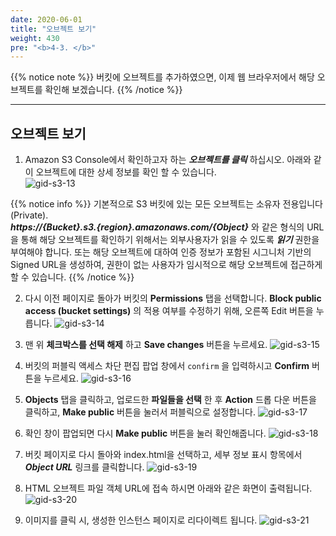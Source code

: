 ```yaml
---
date: 2020-06-01
title: "오브젝트 보기"
weight: 430
pre: "<b>4-3. </b>"
---
```


{{% notice note %}}
버킷에 오브젝트를 추가하였으면, 이제 웹 브라우저에서 해당 오브젝트를 확인해 보겠습니다.
{{% /notice %}}

----

## 오브젝트 보기

1. Amazon S3 Console에서 확인하고자 하는 ***오브젝트를 클릭*** 하십시오. 아래와 같이 오브젝트에 대한 상세 정보를 확인 할 수 있습니다.  
![gid-s3-13](/images/s3/gid-s3-13.png) 

{{% notice info %}}
기본적으로 S3 버킷에 있는 모든 오브젝트는 소유자 전용입니다(Private).  
***https://{Bucket}.s3.{region}.amazonaws.com/{Object}*** 와 같은 형식의 URL을 통해 해당 오브젝트를 확인하기 위해서는 외부사용자가 읽을 수 있도록 ***읽기*** 권한을 부여해야 합니다. 또는 해당 오브젝트에 대하여 인증 정보가 포함된 시그니처 기반의 Signed URL을 생성하여, 권한이 없는 사용자가 임시적으로 해당 오브젝트에 접근하게 할 수 있습니다.
{{% /notice %}}

2. 다시 이전 페이지로 돌아가 버킷의 **Permissions** 탭을 선택합니다. **Block public access (bucket settings)** 의 적용 여부를 수정하기 위해, 오른쪽 Edit 버튼을 누릅니다.
![gid-s3-14](/images/s3/gid-s3-14.png) 

3. 맨 위 **체크박스를 선택 해제** 하고 **Save changes** 버튼을 누르세요.
![gid-s3-15](/images/s3/gid-s3-15.png) 

4. 버킷의 퍼블릭 액세스 차단 편집 팝업 창에서 `confirm` 을 입력하시고 **Confirm** 버튼을 누르세요.
![gid-s3-16](/images/s3/gid-s3-16.png) 
 
5. **Objects** 탭을 클릭하고, 업로드한 **파일들을 선택** 한 후 **Action** 드롭 다운 버튼을 클릭하고, **Make public** 버튼을 눌러서 퍼블릭으로 설정합니다. 
![gid-s3-17](/images/s3/gid-s3-17.png) 
 
6. 확인 창이 팝업되면 다시 **Make public** 버튼을 눌러 확인해줍니다.
![gid-s3-18](/images/s3/gid-s3-18.png) 

7. 버킷 페이지로 다시 돌아와 index.html을 선택하고, 세부 정보 표시 항목에서 ***Object URL*** 링크를 클릭합니다.
![gid-s3-19](/images/s3/gid-s3-19.png) 

8. HTML 오브젝트 파일 객체 URL에 접속 하시면 아래와 같은 화면이 출력됩니다.
![gid-s3-20](/images/s3/gid-s3-20.png) 

9. 이미지를 클릭 시, 생성한 인스턴스 페이지로 리다이렉트 됩니다.
![gid-s3-21](/images/s3/gid-s3-21.png) 
